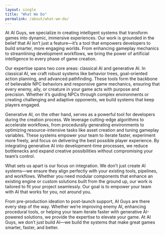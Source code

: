 ```yaml
---
layout: single
title: "What We Do"
permalink: /about/what-we-do/
---
```

At AI Guys, we specialize in creating intelligent systems that transform games into dynamic, immersive experiences. Our work is grounded in the belief that AI isn’t just a feature—it’s a tool that empowers developers to build smarter, more engaging worlds. From enhancing gameplay mechanics to streamlining development workflows, we bring the power of artificial intelligence to every phase of game creation.

Our expertise spans two core areas: classical AI and generative AI. In classical AI, we craft robust systems like behavior trees, goal-oriented action planning, and advanced pathfinding. These tools form the backbone of believable NPC behaviors and responsive game mechanics, ensuring that every enemy, ally, or creature in your game acts with purpose and precision. Whether it’s guiding NPCs through complex environments or creating challenging and adaptive opponents, we build systems that keep players engaged.

Generative AI, on the other hand, serves as a powerful tool for developers during the creation process. We leverage cutting-edge algorithms to accelerate workflows, from procedurally generating environments to optimizing resource-intensive tasks like asset creation and tuning gameplay variables. These systems empower your team to iterate faster, experiment more freely, and focus on delivering the best possible player experience. By integrating generative AI into development-time processes, we reduce bottlenecks and expand creative possibilities without compromising your team’s control.

What sets us apart is our focus on integration. We don’t just create AI systems—we ensure they align perfectly with your existing tools, pipelines, and workflows. Whether you need modular components that enhance an existing engine or custom solutions built from the ground up, our work is tailored to fit your project seamlessly. Our goal is to empower your team with AI that works for you, not around you.

From pre-production ideation to post-launch support, AI Guys are there every step of the way. Whether we’re improving enemy AI, enhancing procedural tools, or helping your team iterate faster with generative AI-powered solutions, we provide the expertise to elevate your game. At AI Guys, we don’t just build AI—we build the systems that make great games smarter, faster, and better.
